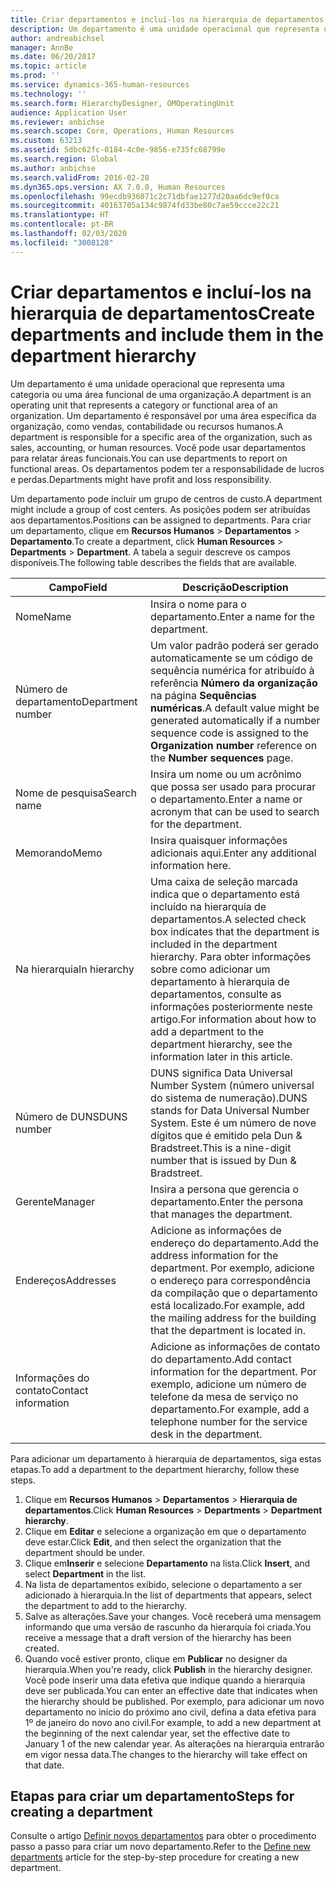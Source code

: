 ```yaml
---
title: Criar departamentos e incluí-los na hierarquia de departamentos
description: Um departamento é uma unidade operacional que representa uma categoria ou uma área funcional de uma organização. Um departamento é responsável por uma área específica da organização, como vendas, contabilidade ou recursos humanos. Você pode usar departamentos para relatar áreas funcionais. Os departamentos podem ter a responsabilidade de lucros e perdas.
author: andreabichsel
manager: AnnBe
ms.date: 06/20/2017
ms.topic: article
ms.prod: ''
ms.service: dynamics-365-human-resources
ms.technology: ''
ms.search.form: HierarchyDesigner, OMOperatingUnit
audience: Application User
ms.reviewer: anbichse
ms.search.scope: Core, Operations, Human Resources
ms.custom: 63213
ms.assetid: 5dbc62fc-0184-4c0e-9856-e735fc68799e
ms.search.region: Global
ms.author: anbichse
ms.search.validFrom: 2016-02-28
ms.dyn365.ops.version: AX 7.0.0, Human Resources
ms.openlocfilehash: 99ecdb936071c2c71dbfae1277d20aa6dc9ef0ca
ms.sourcegitcommit: 40163705a134c9874fd33be80c7ae59ccce22c21
ms.translationtype: HT
ms.contentlocale: pt-BR
ms.lasthandoff: 02/03/2020
ms.locfileid: "3008128"
---
```

# <a name="create-departments-and-include-them-in-the-department-hierarchy"></a><span data-ttu-id="3c443-106">Criar departamentos e incluí-los na hierarquia de departamentos</span><span class="sxs-lookup"><span data-stu-id="3c443-106">Create departments and include them in the department hierarchy</span></span>

<span data-ttu-id="3c443-107">Um departamento é uma unidade operacional que representa uma categoria ou uma área funcional de uma organização.</span><span class="sxs-lookup"><span data-stu-id="3c443-107">A department is an operating unit that represents a category or functional area of an organization.</span></span> <span data-ttu-id="3c443-108">Um departamento é responsável por uma área específica da organização, como vendas, contabilidade ou recursos humanos.</span><span class="sxs-lookup"><span data-stu-id="3c443-108">A department is responsible for a specific area of the organization, such as sales, accounting, or human resources.</span></span> <span data-ttu-id="3c443-109">Você pode usar departamentos para relatar áreas funcionais.</span><span class="sxs-lookup"><span data-stu-id="3c443-109">You can use departments to report on functional areas.</span></span> <span data-ttu-id="3c443-110">Os departamentos podem ter a responsabilidade de lucros e perdas.</span><span class="sxs-lookup"><span data-stu-id="3c443-110">Departments might have profit and loss responsibility.</span></span>

<span data-ttu-id="3c443-111">Um departamento pode incluir um grupo de centros de custo.</span><span class="sxs-lookup"><span data-stu-id="3c443-111">A department might include a group of cost centers.</span></span> <span data-ttu-id="3c443-112">As posições podem ser atribuídas aos departamentos.</span><span class="sxs-lookup"><span data-stu-id="3c443-112">Positions can be assigned to departments.</span></span> <span data-ttu-id="3c443-113">Para criar um departamento, clique em **Recursos Humanos** &gt; **Departamentos** &gt; **Departamento**.</span><span class="sxs-lookup"><span data-stu-id="3c443-113">To create a department, click **Human Resources** &gt; **Departments** &gt; **Department**.</span></span> <span data-ttu-id="3c443-114">A tabela a seguir descreve os campos disponíveis.</span><span class="sxs-lookup"><span data-stu-id="3c443-114">The following table describes the fields that are available.</span></span>

| <span data-ttu-id="3c443-115">Campo</span><span class="sxs-lookup"><span data-stu-id="3c443-115">Field</span></span>               | <span data-ttu-id="3c443-116">Descrição</span><span class="sxs-lookup"><span data-stu-id="3c443-116">Description</span></span>                                                                                                                                                                                                       |
|---------------------|-------------------------------------------------------------------------------------------------------------------------------------------------------------------------------------------------------------------|
| <span data-ttu-id="3c443-117">Nome</span><span class="sxs-lookup"><span data-stu-id="3c443-117">Name</span></span>                | <span data-ttu-id="3c443-118">Insira o nome para o departamento.</span><span class="sxs-lookup"><span data-stu-id="3c443-118">Enter a name for the department.</span></span>                                                                                                                                                                                  |
| <span data-ttu-id="3c443-119">Número de departamento</span><span class="sxs-lookup"><span data-stu-id="3c443-119">Department number</span></span>   | <span data-ttu-id="3c443-120">Um valor padrão poderá ser gerado automaticamente se um código de sequência numérica for atribuído à referência **Número da organização** na página **Sequências numéricas**.</span><span class="sxs-lookup"><span data-stu-id="3c443-120">A default value might be generated automatically if a number sequence code is assigned to the **Organization number** reference on the **Number sequences** page.</span></span>                                                 |
| <span data-ttu-id="3c443-121">Nome de pesquisa</span><span class="sxs-lookup"><span data-stu-id="3c443-121">Search name</span></span>         | <span data-ttu-id="3c443-122">Insira um nome ou um acrônimo que possa ser usado para procurar o departamento.</span><span class="sxs-lookup"><span data-stu-id="3c443-122">Enter a name or acronym that can be used to search for the department.</span></span>                                                                                                                                            |
| <span data-ttu-id="3c443-123">Memorando</span><span class="sxs-lookup"><span data-stu-id="3c443-123">Memo</span></span>                | <span data-ttu-id="3c443-124">Insira quaisquer informações adicionais aqui.</span><span class="sxs-lookup"><span data-stu-id="3c443-124">Enter any additional information here.</span></span>                                                                                                                                                                            |
| <span data-ttu-id="3c443-125">Na hierarquia</span><span class="sxs-lookup"><span data-stu-id="3c443-125">In hierarchy</span></span>        | <span data-ttu-id="3c443-126">Uma caixa de seleção marcada indica que o departamento está incluído na hierarquia de departamentos.</span><span class="sxs-lookup"><span data-stu-id="3c443-126">A selected check box indicates that the department is included in the department hierarchy.</span></span> <span data-ttu-id="3c443-127">Para obter informações sobre como adicionar um departamento à hierarquia de departamentos, consulte as informações posteriormente neste artigo.</span><span class="sxs-lookup"><span data-stu-id="3c443-127">For information about how to add a department to the department hierarchy, see the information later in this article.</span></span> |
| <span data-ttu-id="3c443-128">Número de DUNS</span><span class="sxs-lookup"><span data-stu-id="3c443-128">DUNS number</span></span>         | <span data-ttu-id="3c443-129">DUNS significa Data Universal Number System (número universal do sistema de numeração).</span><span class="sxs-lookup"><span data-stu-id="3c443-129">DUNS stands for Data Universal Number System.</span></span> <span data-ttu-id="3c443-130">Este é um número de nove dígitos que é emitido pela Dun & Bradstreet.</span><span class="sxs-lookup"><span data-stu-id="3c443-130">This is a nine-digit number that is issued by Dun & Bradstreet.</span></span>                                                                                                     |
| <span data-ttu-id="3c443-131">Gerente</span><span class="sxs-lookup"><span data-stu-id="3c443-131">Manager</span></span>             | <span data-ttu-id="3c443-132">Insira a persona que gerencia o departamento.</span><span class="sxs-lookup"><span data-stu-id="3c443-132">Enter the persona that manages the department.</span></span>                                                                                                                                                                    |
| <span data-ttu-id="3c443-133">Endereços</span><span class="sxs-lookup"><span data-stu-id="3c443-133">Addresses</span></span>           | <span data-ttu-id="3c443-134">Adicione as informações de endereço do departamento.</span><span class="sxs-lookup"><span data-stu-id="3c443-134">Add the address information for the department.</span></span> <span data-ttu-id="3c443-135">Por exemplo, adicione o endereço para correspondência da compilação que o departamento está localizado.</span><span class="sxs-lookup"><span data-stu-id="3c443-135">For example, add the mailing address for the building that the department is located in.</span></span>                                                                          |
| <span data-ttu-id="3c443-136">Informações do contato</span><span class="sxs-lookup"><span data-stu-id="3c443-136">Contact information</span></span> | <span data-ttu-id="3c443-137">Adicione as informações de contato do departamento.</span><span class="sxs-lookup"><span data-stu-id="3c443-137">Add contact information for the department.</span></span> <span data-ttu-id="3c443-138">Por exemplo, adicione um número de telefone da mesa de serviço no departamento.</span><span class="sxs-lookup"><span data-stu-id="3c443-138">For example, add a telephone number for the service desk in the department.</span></span>                                                                                           |

<span data-ttu-id="3c443-139">Para adicionar um departamento à hierarquia de departamentos, siga estas etapas.</span><span class="sxs-lookup"><span data-stu-id="3c443-139">To add a department to the department hierarchy, follow these steps.</span></span>

1.  <span data-ttu-id="3c443-140">Clique em **Recursos Humanos** &gt; **Departamentos** &gt; **Hierarquia de departamentos**.</span><span class="sxs-lookup"><span data-stu-id="3c443-140">Click **Human Resources** &gt; **Departments** &gt; **Department hierarchy**.</span></span>
2.  <span data-ttu-id="3c443-141">Clique em **Editar** e selecione a organização em que o departamento deve estar.</span><span class="sxs-lookup"><span data-stu-id="3c443-141">Click **Edit**, and then select the organization that the department should be under.</span></span>
3.  <span data-ttu-id="3c443-142">Clique em**Inserir** e selecione **Departamento** na lista.</span><span class="sxs-lookup"><span data-stu-id="3c443-142">Click **Insert**, and select **Department** in the list.</span></span>
4.  <span data-ttu-id="3c443-143">Na lista de departamentos exibido, selecione o departamento a ser adicionado à hierarquia.</span><span class="sxs-lookup"><span data-stu-id="3c443-143">In the list of departments that appears, select the department to add to the hierarchy.</span></span>
5.  <span data-ttu-id="3c443-144">Salve as alterações.</span><span class="sxs-lookup"><span data-stu-id="3c443-144">Save your changes.</span></span> <span data-ttu-id="3c443-145">Você receberá uma mensagem informando que uma versão de rascunho da hierarquia foi criada.</span><span class="sxs-lookup"><span data-stu-id="3c443-145">You receive a message that a draft version of the hierarchy has been created.</span></span>
6.  <span data-ttu-id="3c443-146">Quando você estiver pronto, clique em **Publicar** no designer da hierarquia.</span><span class="sxs-lookup"><span data-stu-id="3c443-146">When you're ready, click **Publish** in the hierarchy designer.</span></span> <span data-ttu-id="3c443-147">Você pode inserir uma data efetiva que indique quando a hierarquia deve ser publicada.</span><span class="sxs-lookup"><span data-stu-id="3c443-147">You can enter an effective date that indicates when the hierarchy should be published.</span></span> <span data-ttu-id="3c443-148">Por exemplo, para adicionar um novo departamento no início do próximo ano civil, defina a data efetiva para 1º de janeiro do novo ano civil.</span><span class="sxs-lookup"><span data-stu-id="3c443-148">For example, to add a new department at the beginning of the next calendar year, set the effective date to January 1 of the new calendar year.</span></span> <span data-ttu-id="3c443-149">As alterações na hierarquia entrarão em vigor nessa data.</span><span class="sxs-lookup"><span data-stu-id="3c443-149">The changes to the hierarchy will take effect on that date.</span></span>

## <a name="steps-for-creating-a-department"></a><span data-ttu-id="3c443-150">Etapas para criar um departamento</span><span class="sxs-lookup"><span data-stu-id="3c443-150">Steps for creating a department</span></span>
<span data-ttu-id="3c443-151">Consulte o artigo [Definir novos departamentos](../fin-and-ops/hr/tasks/define-new-departments.md) para obter o procedimento passo a passo para criar um novo departamento.</span><span class="sxs-lookup"><span data-stu-id="3c443-151">Refer to the [Define new departments](../fin-and-ops/hr/tasks/define-new-departments.md) article for the step-by-step procedure for creating a new department.</span></span> 
